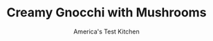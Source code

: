 ---
layout: ../../layouts/MarkdownPostLayout.astro
title: Creamy Gnocchi with Mushrooms
author: America's Test Kitchen
pubDate: 2023-03-15
description: "Combining vegetable broth with Parmesan and just a touch of cream makes a velvety sauce that doesn’t weigh down the gnocchi."
image_url: https://res.cloudinary.com/hksqkdlah/image/upload/ar_1:1,c_fill,dpr_2.0,f_auto,fl_lossy.progressive.strip_profile,g_faces:auto,q_auto:low,w_344/32020_sfs-creamy-gnocchi-with-mushrooms-011
tags: ["Main Courses","Pasta","Weeknight"]
calories: 1889
protein: 21
carbohydrates: 42
fats: 
fiber: 3
ingredients: ["1 1/4 cups, vegetable broth","2 ounces, Parmesan cheese, grated (1 cup)","1/4 cup, heavy cream","1/8 teaspoon, ground nutmeg",", Salt and pepper","3 tablespoons, unsalted butter","1 pound, vacuum-packed gnocchi","1 pound, cremini mushrooms, trimmed and quartered","2 , garlic cloves, minced","1/4 cup, fresh basil leaves, torn"]
serves: 4
time: "30 minutes"
instructions: ["Whisk broth, Parmesan, cream, nutmeg, and 1/2 teaspoon pepper together in bowl; set aside. Melt 2 tablespoons butter in 12-inch nonstick skillet over medium-high heat. Add gnocchi and cook until lightly browned, about 5 minutes; transfer to plate.","Melt remaining 1 tablespoon butter in now-empty skillet over medium-high heat. Add mushrooms and 1/4 teaspoon salt and cook until golden brown, about 10 minutes. Stir in garlic and cook until fragrant, about 30 seconds. Add broth mixture and gnocchi and bring to simmer. Cook, stirring occasionally, until sauce has thickened, 5 to 7 minutes. Sprinkle with basil and serve."]
nutrition: ["959 mg Potassium","497 mg Phosphorus","503 mg Calcium","2 mg Iron","57 mg Magnesium","847 mg Sodium","2 mg Zinc","24 g Fat","6 mg Niacin (B3)","6 g Monounsaturated","16 mg Vitamin C","90 mg Cholesterol","15 g Saturated","3 g Fiber","64 µg Folic acid","56 µg Folate (food)","3 g Sugars","12 µg Vitamin K","270 g Water","42 g Carbs","126 µg Folate equivalent (total)","21 g Protein","227 µg Vitamin A","472 kcal Energy","1889 calories"]
notes: "The partially cooked, vacuum-packed gnocchi found in the pasta aisle work best here, but refrigerated or frozen gnocchi can also be used."
---